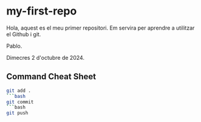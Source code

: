 # my-first-repo

Hola, aquest es el meu primer repositori. Em servira per aprendre a utilitzar el Github i git.

Pablo.

Dimecres 2 d'octubre de 2024.

## Command Cheat Sheet
```bash
git add .
```bash
git commit
```bash
git push
```
